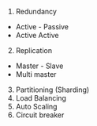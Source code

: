 
1. Redundancy
 - Active - Passive
 - Active Active
2. Replication
 - Master - Slave
 - Multi master
3. Partitioning (Sharding)
4. Load Balancing
5. Auto Scaling
6. Circuit breaker